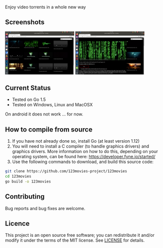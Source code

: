 Enjoy video torrents in a whole new way

## Screenshots

<p float="left">
<img src="https://github.com/123movies-project/123movies/blob/master/pic1.png" width="45%">
<img src="https://github.com/123movies-project/123movies/blob/master/pic2.png" width="45%">
</p>


## Current Status
+ Tested on Go 1.5
+ Tested on Windows, Linux and MacOSX

On android it does not work ... for now. 

## How to compile from source
1. If you have not already done so, install Go (at least version 1.12)
2. You will need to install a C compiler (to handle graphics drivers) and graphics drivers. More information on how to do this, depending on your operating system, can be found here:
https://developer.fyne.io/started/
3. Use the following commands to download, and build this source code: 
```bash
git clone https://github.com/123movies-project/123movies
cd 123movies
go build -o 123movies
```

## Contributing
Bug reports and bug fixes are welcome.

## Licence
This project is an open source free software; you can redistribute it and/or modify it under the terms of the MIT license.
See [LICENSE](https://github.com/wetorrent/wetorrent/blob/main/LICENSE) for details. 

